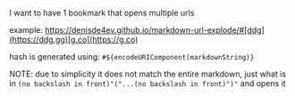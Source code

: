 I want to have 1 bookmark that opens multiple urls

example:
https://denisde4ev.github.io/markdown-url-explode/#[ddg](https://ddg.gg)[g.co](https://g.co)

hash is generated using: `#${encodeURIComponent(markdownString)}`

NOTE: due to simplicity it does not match the entire markdown,
just what is in `(no backslash in front)"("...(no backslash in front)")"` and opens it



